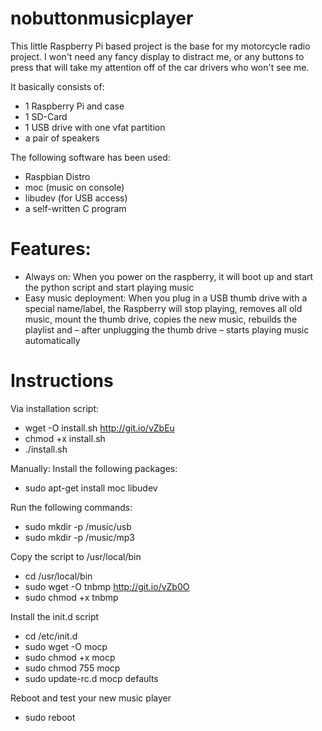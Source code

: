 nobuttonmusicplayer
=======

This little Raspberry Pi based project is the base for my motorcycle radio project. I won't need any fancy display to distract me, or any buttons to press that will take my attention off of the car drivers who won't see me.

It basically consists of:  
  
* 1 Raspberry Pi and case
* 1 SD-Card
* 1 USB drive with one vfat partition
* a pair of speakers
  
The following software has been used:  
  
* Raspbian Distro
* moc (music on console)
* libudev (for USB access)
* a self-written C program
  
Features:
====== 
* Always on: When you power on the raspberry, it will boot up and start the python script and start playing music
* Easy music deployment: When you plug in a USB thumb drive with a special name/label, the Raspberry will stop playing, removes all old music, mount the thumb drive, copies the new music, rebuilds the playlist and – after unplugging the thumb drive – starts playing music automatically


Instructions
=======
Via installation script:
* wget -O install.sh http://git.io/vZbEu
* chmod +x install.sh
* ./install.sh

Manually:
Install the following packages:
* sudo apt-get install moc libudev

Run the following commands:
* sudo mkdir -p /music/usb
* sudo mkdir -p /music/mp3

Copy the script to /usr/local/bin
* cd /usr/local/bin
* sudo wget -O tnbmp http://git.io/vZb0O
* sudo chmod +x tnbmp

Install the init.d script
* cd /etc/init.d
* sudo wget -O mocp 
* sudo chmod +x mocp
* sudo chmod 755 mocp
* sudo update-rc.d mocp defaults

Reboot and test your new music player
* sudo reboot
